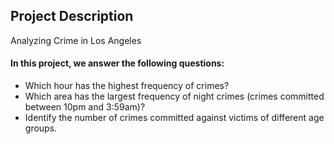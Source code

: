 ## Project Description
Analyzing Crime in Los Angeles

#### In this project, we answer the following questions:
- Which hour has the highest frequency of crimes?
- Which area has the largest frequency of night crimes (crimes committed between 10pm and 3:59am)?
- Identify the number of crimes committed against victims of different age groups.
